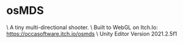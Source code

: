 # osMDS
\ A tiny multi-directional shooter.
\ Built to WebGL on Itch.Io: https://occasoftware.itch.io/osmds
\ Unity Editor Version 2021.2.5f1
